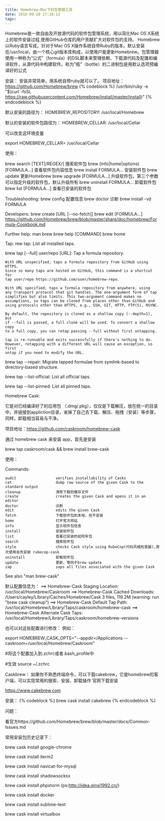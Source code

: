 ```yaml
---
title: Homebrew-Mac下的包管理工具
date: 2016-09-20 17:28:13
tags:
---
```

Homebrew是一款自由及开放源代码的软件包管理系统，用以简化Mac OS X系统上的软件安装过程,使用GitHub仓库的用户贡献扩大对软件包的支持。
Homebrew以Ruby语言写成，针对于Mac OS X操作系统自带Ruby的版本。默认安装在/usr/local，由一个核心git版本库构成，以使用户能更新Homebrew。包管理器使用一种称为“公式”（formula）的DSL脚本来管理依赖、下载源代码及配置和编译软件，从源代码中构建软件。称为“瓶”（bottle）的二进制包是用默认选项预编译好的公式

安装：
安装非常简单，用系统自带ruby就可以了。
项目地址：https://github.com/Homebrew/brew
{% codeblock %}
/usr/bin/ruby -e "$(curl -fsSL https://raw.githubusercontent.com/Homebrew/install/master/install)"
{% endcodeblock %}

默认安装的路径为：
HOMEBREW_REPOSITORY: /usr/local/Homebrew

默认的安装的软件包路径为：
HOMEBREW_CELLAR: /usr/local/Cellar

可以改变这环境变量

export HOMEBREW_CELLAR= /usr/local/Cellar


使用：

  brew search [TEXT|/REGEX/]  搜索软件包
  brew (info|home|options) [FORMULA...] 查看软件包内容信息
  brew install FORMULA...	安装软件包
  brew update	更新Homebrew
  brew upgrade [FORMULA...]	 升级软件包，第三个参数可以指定升级的软件包，默认升级所有
  brew uninstall FORMULA...	卸载软件包
  brew list [FORMULA...]	查看已安装的软件包

Troubleshooting:
  brew config		配置信息
  brew doctor		诊断
  brew install -vd FORMULA

Developers:
  brew create [URL [--no-fetch]]
  brew edit [FORMULA...]
  https://github.com/Homebrew/brew/blob/master/share/doc/homebrew/Formula-Cookbook.md

Further help:
  man brew
  brew help [COMMAND]
  brew home

Tap:
rew tap:
    List all installed taps.

brew tap [--full] user/repo [URL]:
    Tap a formula repository.

    With URL unspecified, taps a formula repository from GitHub using HTTPS.
    Since so many taps are hosted on GitHub, this command is a shortcut for
    tap user/repo https://github.com/user/homebrew-repo.

    With URL specified, taps a formula repository from anywhere, using
    any transport protocol that git handles. The one-argument form of tap
    simplifies but also limits. This two-argument command makes no
    assumptions, so taps can be cloned from places other than GitHub and
    using protocols other than HTTPS, e.g., SSH, GIT, HTTP, FTP(S), RSYNC.

    By default, the repository is cloned as a shallow copy (--depth=1), but
    if --full is passed, a full clone will be used. To convert a shallow copy
    to a full copy, you can retap passing --full without first untapping.

    tap is re-runnable and exits successfully if there's nothing to do.
    However, retapping with a different URL will cause an exception, so first
    untap if you need to modify the URL.

brew tap --repair:
    Migrate tapped formulae from symlink-based to directory-based structure.

brew tap --list-official:
    List all official taps.

brew tap --list-pinned:
    List all pinned taps.


Homebrew Cask:

它是对已经编译好了的应用包 （.dmg/.pkg），仅仅是下载解压，放在统一的目录中，并链接到appliction目录，省掉了自己去下载、解压、拖拽（安装）等步骤，同样，卸载相当容易与干净。

项目地址：https://github.com/caskroom/homebrew-cask

通过 homebrew cask 来安装 app，首先是安装

brew tap caskroom/cask && brew install brew-cask

使用：

Commands:

    audit                  verifies installability of Casks
    cat                    dump raw source of the given Cask to the standard output
    cleanup                清除下载的缓存文件
    create                 creates the given Cask and opens it in an editor
    doctor                 诊断
    edit                   edits the given Cask
    fetch                  下载软件包到本地，但不安装
    home                   打开官方网站
    info                   显示软件包信息
    install                安装软件包
    list                   查看已安装的如阿年包
    search                 搜索软件包
    style                  checks Cask style using RuboCop(代码风格检查器),首次使用会先安装 rubocop-cask
    uninstall              卸载软件包
    update                 更新，等同于brew update
    zap                    zaps all files associated with the given Cask

See also "man brew-cask"

默认配置信息为：
==> Homebrew-Cask Staging Location:
/usr/local/Homebrew/Caskroom
==> Homebrew-Cask Cached Downloads:
/Users/cayley/Library/Caches/Homebrew/Cask
3 files, 119.2M (warning: run "brew cask cleanup")
==> Homebrew-Cask Default Tap Path:
/usr/local/Homebrew/Library/Taps/caskroom/homebrew-cask
==> Homebrew-Cask Alternate Cask Taps:
/usr/local/Homebrew/Library/Taps/caskroom/homebrew-versions

也可以对这些配置进行修改：
例如：

export HOMEBREW_CASK_OPTS="--appdir=/Applications --caskroom=/usr/local/Homebrew/Caskroom"

#将这个配置加入到.zchrc或者.bash_profile中
 
 #生效
 source ~/.zchrc


Caskbrew：
如果你不熟悉终端命令，可以下载cakebrew，它是homebrew的客户端，可以实现常用的搜索、安装、卸载操作
官网下载安装

https://www.cakebrew.com

安装：
{% codeblock %}
brew cask install cakebrew
{% endcodeblock %}

问题：

看官方https://github.com/Homebrew/brew/blob/master/docs/Common-Issues.md  

常用安装包历史记录下：
                            
brew cask install google-chrome 

brew cask install iterm2

brew cask install navicat-for-mysql

brew cask install  shadowsocksx

brew cask install phpstorm (ps:http://idea.qinxi1992.cn/)

brew cask install docker

brew cask install sublime-text

brew cask install virtualbox

